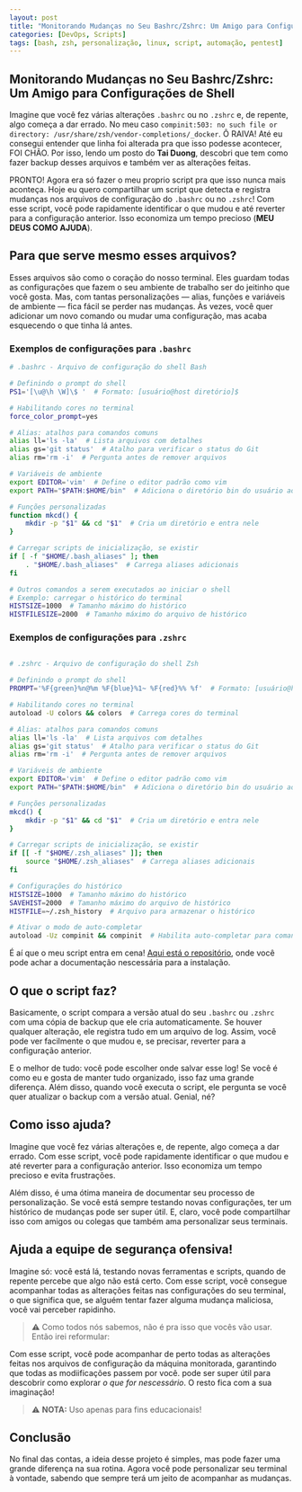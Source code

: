 ```yaml
---
layout: post
title: "Monitorando Mudanças no Seu Bashrc/Zshrc: Um Amigo para Configurações de Shell"
categories: [DevOps, Scripts]
tags: [bash, zsh, personalização, linux, script, automação, pentest]
---
```


## Monitorando Mudanças no Seu Bashrc/Zshrc: Um Amigo para Configurações de Shell

 Imagine que você fez várias alterações `.bashrc` ou no `.zshrc` e, de repente, algo começa a dar errado. No meu caso `compinit:503: no such file or directory: /usr/share/zsh/vendor-completions/_docker`. Ô RAIVA! Até eu consegui entender que linha foi alterada pra que isso podesse acontecer, FOI CHÃO. Por isso, lendo um posto do **Tai Duong**, descobri que tem como fazer backup desses arquivos e também ver as alterações feitas.
 
  PRONTO! Agora era só fazer o meu proprio script pra que isso nunca mais aconteça. Hoje eu quero compartilhar um script que detecta e registra mudanças nos arquivos de configuração do `.bashrc` ou no `.zshrc`! Com esse script, você pode rapidamente identificar o que mudou e até reverter para a configuração anterior. Isso economiza um tempo precioso (**MEU DEUS COMO AJUDA**).


## Para que serve mesmo esses arquivos?

Esses arquivos são como o coração do nosso terminal. Eles guardam todas as configurações que fazem o seu ambiente de trabalho ser do jeitinho que você gosta. Mas, com tantas personalizações — alias, funções e variáveis de ambiente — fica fácil se perder nas mudanças. Às vezes, você quer adicionar um novo comando ou mudar uma configuração, mas acaba esquecendo o que tinha lá antes. 

### Exemplos de configurações para `.bashrc`
```sh
# .bashrc - Arquivo de configuração do shell Bash

# Definindo o prompt do shell
PS1='[\u@\h \W]\$ '  # Formato: [usuário@host diretório]$

# Habilitando cores no terminal
force_color_prompt=yes

# Alias: atalhos para comandos comuns
alias ll='ls -la'  # Lista arquivos com detalhes
alias gs='git status'  # Atalho para verificar o status do Git
alias rm='rm -i'  # Pergunta antes de remover arquivos

# Variáveis de ambiente
export EDITOR='vim'  # Define o editor padrão como vim
export PATH="$PATH:$HOME/bin"  # Adiciona o diretório bin do usuário ao PATH

# Funções personalizadas
function mkcd() {
    mkdir -p "$1" && cd "$1"  # Cria um diretório e entra nele
}

# Carregar scripts de inicialização, se existir
if [ -f "$HOME/.bash_aliases" ]; then
    . "$HOME/.bash_aliases"  # Carrega aliases adicionais
fi

# Outros comandos a serem executados ao iniciar o shell
# Exemplo: carregar o histórico do terminal
HISTSIZE=1000  # Tamanho máximo do histórico
HISTFILESIZE=2000  # Tamanho máximo do arquivo de histórico
```
### Exemplos de configurações para `.zshrc`

```sh

# .zshrc - Arquivo de configuração do shell Zsh

# Definindo o prompt do shell
PROMPT='%F{green}%n@%m %F{blue}%1~ %F{red}%% %f'  # Formato: [usuário@host diretório]%

# Habilitando cores no terminal
autoload -U colors && colors  # Carrega cores do terminal

# Alias: atalhos para comandos comuns
alias ll='ls -la'  # Lista arquivos com detalhes
alias gs='git status'  # Atalho para verificar o status do Git
alias rm='rm -i'  # Pergunta antes de remover arquivos

# Variáveis de ambiente
export EDITOR='vim'  # Define o editor padrão como vim
export PATH="$PATH:$HOME/bin"  # Adiciona o diretório bin do usuário ao PATH

# Funções personalizadas
mkcd() {
    mkdir -p "$1" && cd "$1"  # Cria um diretório e entra nele
}

# Carregar scripts de inicialização, se existir
if [[ -f "$HOME/.zsh_aliases" ]]; then
    source "$HOME/.zsh_aliases"  # Carrega aliases adicionais
fi

# Configurações do histórico
HISTSIZE=1000  # Tamanho máximo do histórico
SAVEHIST=2000  # Tamanho máximo do arquivo de histórico
HISTFILE=~/.zsh_history  # Arquivo para armazenar o histórico

# Ativar o modo de auto-completar
autoload -Uz compinit && compinit  # Habilita auto-completar para comandos

```
É aí que o meu script entra em cena!
[Aqui está o repositório](https://github.com/bl4ckw1d0w/bwapi.git), onde você pode achar a documentação nescessária para a instalação.

## O que o script faz?

Basicamente, o script compara a versão atual do seu `.bashrc` ou `.zshrc` com uma cópia de backup que ele cria automaticamente. Se houver qualquer alteração, ele registra tudo em um arquivo de log. Assim, você pode ver facilmente o que mudou e, se precisar, reverter para a configuração anterior.

E o melhor de tudo: você pode escolher onde salvar esse log! Se você é como eu e gosta de manter tudo organizado, isso faz uma grande diferença. Além disso, quando você executa o script, ele pergunta se você quer atualizar o backup com a versão atual. Genial, né?


## Como isso ajuda?

Imagine que você fez várias alterações e, de repente, algo começa a dar errado. Com esse script, você pode rapidamente identificar o que mudou e até reverter para a configuração anterior. Isso economiza um tempo precioso e evita frustrações.

Além disso, é uma ótima maneira de documentar seu processo de personalização. Se você está sempre testando novas configurações, ter um histórico de mudanças pode ser super útil. E, claro, você pode compartilhar isso com amigos ou colegas que também ama personalizar seus terminais.


## Ajuda a equipe de segurança ofensiva!

Imagine só: você está lá, testando novas ferramentas e scripts, quando de repente percebe que algo não está certo. Com esse script, você consegue acompanhar todas as alterações feitas nas configurações do seu terminal, o que significa que, se alguém tentar fazer alguma mudança maliciosa, você vai perceber rapidinho.

> ⚠️ Como todos nós sabemos, não é pra isso que vocês vão usar. Então irei reformular:

Com esse script, você pode acompanhar de perto todas as alterações feitas nos arquivos de configuração da máquina monitorada, garantindo que todas as modiificações passem por você. pode ser super útil para descobrir como explorar *o que for nescessário*.
O resto fica com a sua imaginação! 

> ⚠️ **NOTA:** Uso apenas para fins educacionais! 

## Conclusão

No final das contas, a ideia desse projeto é simples, mas pode fazer uma grande diferença na sua rotina. Agora você pode personalizar seu terminal à vontade, sabendo que sempre terá um jeito de acompanhar as mudanças.

